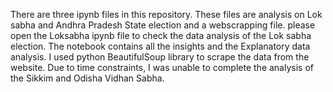 There are three ipynb files in this repository.
These files are analysis on Lok sabha and Andhra Pradesh State election and a webscrapping file. 
please open the Loksabha ipynb file to check the data analysis of the Lok sabha election.
The notebook contains all the insights and the Explanatory data analysis.
I used python BeautifulSoup library to scrape the data from the website.
Due to time constraints, I was unable to complete the analysis of the Sikkim and Odisha Vidhan Sabha.

